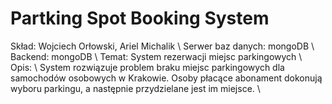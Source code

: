 # Partking Spot Booking System

Skład: Wojciech Orłowski, Ariel Michalik \\
Serwer baz danych: mongoDB \\
Backend: mongoDB \\
Temat: System rezerwacji miejsc parkingowych \\
Opis: \\
System rozwiązuje problem braku miejsc parkingowych dla samochodów osobowych w Krakowie. Osoby płacące abonament dokonują wyboru parkingu, a następnie przydzielane jest im miejsce. \\
